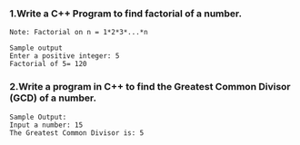 ### 1.Write a C++ Program to find factorial of a number.  
` Note: Factorial on n = 1*2*3*...*n `
```
Sample output 
Enter a positive integer: 5 
Factorial of 5= 120 

```
### 2.Write a program in C++ to find the Greatest Common Divisor (GCD) of a number. 
```
Sample Output: 
Input a number: 15 
The Greatest Common Divisor is: 5
```
